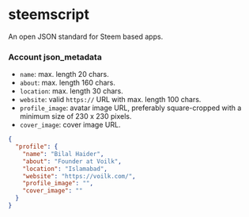 # steemscript

An open JSON standard for Steem based apps.

### Account json_metadata

- `name`: max. length 20 chars.
- `about`: max. length 160 chars.
- `location`: max. length 30 chars.
- `website`: valid `https://` URL with max. length 100 chars.
- `profile_image`: avatar image URL, preferably square-cropped with a minimum size of 230 x 230 pixels.
- `cover_image`: cover image URL.

```json
{
  "profile": {
    "name": "Bilal Haider",
    "about": "Founder at Voilk",
    "location": "Islamabad",
    "website": "https://voilk.com/",
    "profile_image": "",
    "cover_image": ""
  }
}
```
